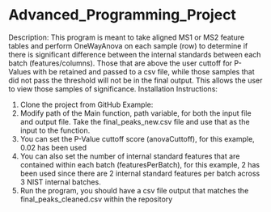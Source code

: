 # Advanced_Programming_Project
Description:
This program is meant to take aligned MS1 or MS2 feature tables and perform OneWayAnova on each sample (row) to determine if there is significant difference between the internal standards between each batch (features/columns). Those that are above the user cuttoff for P-Values with be retained and passed to a csv file, while those samples that did not pass the threshold will not be in the final output.  This allows the user to view those samples of significance.
Installation Instructions:
1. Clone the project from GitHub
Example:
1. Modify path of the Main function, path variable, for both the input file and output file. Take the final_peaks_new.csv file and use that as the input to the function.
2. You can set the P-Value cuttoff score (anovaCuttoff), for this example, 0.02 has been used
3. You can also set the number of internal standard features that are contained within each batch (featuresPerBatch), for this example, 2 has been used since there are 2 internal standard features per batch across 3 NIST internal batches.
4. Run the program, you should have a csv file output that matches the final_peaks_cleaned.csv within the repository
